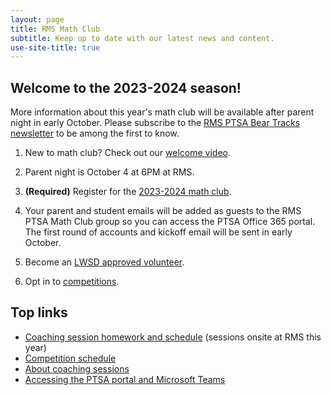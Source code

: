 ```yaml
---
layout: page
title: RMS Math Club
subtitle: Keep up to date with our latest news and content.
use-site-title: true
---
```


## Welcome to the 2023-2024 season!

More information about this year's math club will be available after parent night in early October. Please subscribe to the
[RMS PTSA Bear Tracks newsletter](http://tinyurl.com/GetBearTracks) to be among the first to know.

1. New to math club? Check out our [welcome video](https://www.youtube.com/watch?v=HP58Q_IAsq8).

2. Parent night is October 4 at 6PM at RMS.

3. **(Required)** Register for the [2023-2024 math club](http://rmsptsa.org/Packet/MathClubReg).

4. Your parent and student emails will be added as guests to the RMS PTSA Math Club group so you can access 
the PTSA Office 365 portal. The first round of accounts and kickoff email will be sent in early October.

5. Become an <a href="https://www.lwsd.org/get-involved/volunteering-in-lwsd" target="_blank">LWSD approved volunteer</a>.

6. Opt in to [competitions](/competitions).

## Top links

- [Coaching session homework and schedule](/schedule) (sessions onsite at RMS this year)
- [Competition schedule](/competitions)
- [About coaching sessions](/sessions)
- [Accessing the PTSA portal and Microsoft Teams](/portal)
